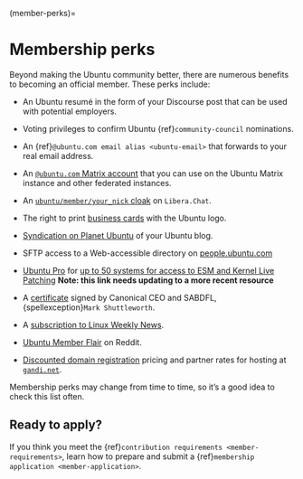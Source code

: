 (member-perks)=
# Membership perks

Beyond making the Ubuntu community better, there are numerous benefits to
becoming an official member. These perks include:

* An Ubuntu resumé in the form of your Discourse post that can be used with potential employers.

* Voting privileges to confirm Ubuntu {ref}`community-council` nominations.

* An {ref}`@ubuntu.com email alias <ubuntu-email>` that forwards to your real email address.

* An [`@ubuntu.com` Matrix account](https://ubuntu.com/community/communications/matrix/register-ubuntu-com)
  that you can use on the Ubuntu Matrix instance and other federated instances.

* An [`ubuntu/member/your_nick` cloak](https://wiki.ubuntu.com/IRC/Cloaks) on
  `Libera.Chat`.

* The right to print [business cards](https://wiki.ubuntu.com/BusinessCards)
  with the Ubuntu logo.

* [Syndication on Planet Ubuntu](https://wiki.ubuntu.com/PlanetUbuntu) of your
  Ubuntu blog.

* SFTP access to a Web-accessible directory on
  [people.ubuntu.com](https://wiki.ubuntu.com/PeopleUbuntuCom)

* [Ubuntu Pro](https://ubuntu.com/pro) for [up to 50 systems for access to ESM and Kernel Live Patching](https://ubuntu.com/blog/ua-services-deployed-from-the-command-line-with-ua-client)
  **Note: this link needs updating to a more recent resource**

* A [certificate](https://forms.canonical.com/certificate/) signed by Canonical
  CEO and SABDFL, {spellexception}`Mark Shuttleworth`.

* A [subscription to Linux Weekly News](https://wiki.ubuntu.com/Membership/LWN).

* [Ubuntu Member Flair](https://www.reddit.com/r/Ubuntu/comments/l5b3x/members_and_canonical_employees_claim_your_flair/)
  on Reddit.

* [Discounted domain registration](https://wiki.ubuntu.com/Membership/Gandi)
  pricing and partner rates for hosting at [`gandi.net`](https://gandi.net/en).

Membership perks may change from time to time, so it’s a good idea to check
this list often.


## Ready to apply?

If you think you meet the {ref}`contribution requirements <member-requirements>`,
learn how to prepare and submit a {ref}`membership application <member-application>`.

